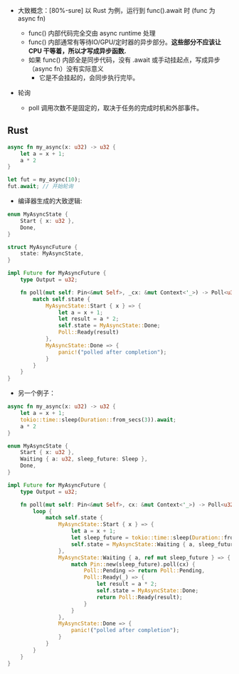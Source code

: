 - 大致概念：[80%-sure] 以 Rust 为例，运行到 func().await 时 (func 为 async fn)
    - func() 内部代码完全交由 async runtime 处理
    - func() 内部通常有等待IO/GPU/定时器的异步部分。**这些部分不应该让 CPU 干等着，所以才写成异步函数.**
    - 如果 func() 内部全是同步代码，没有 .await 或手动挂起点，写成异步（async fn）没有实际意义
        - 它是不会挂起的，会同步执行完毕。

- 轮询
    - poll 调用次数不是固定的，取决于任务的完成时机和外部事件。

## Rust

```rust
async fn my_async(x: u32) -> u32 {
    let a = x + 1;
    a * 2
}

let fut = my_async(10);
fut.await; // 开始轮询
```

- 编译器生成的大致逻辑:

```rust
enum MyAsyncState {
    Start { x: u32 },
    Done,
}

struct MyAsyncFuture {
    state: MyAsyncState,
}

impl Future for MyAsyncFuture {
    type Output = u32;

    fn poll(mut self: Pin<&mut Self>, _cx: &mut Context<'_>) -> Poll<u32> {
        match self.state {
            MyAsyncState::Start { x } => {
                let a = x + 1;
                let result = a * 2;
                self.state = MyAsyncState::Done;
                Poll::Ready(result)
            },
            MyAsyncState::Done => {
                panic!("polled after completion");
            }
        }
    }
}
```

- 另一个例子：

```rust
async fn my_async(x: u32) -> u32 {
    let a = x + 1;
    tokio::time::sleep(Duration::from_secs(3)).await;
    a * 2
}
```

```rust
enum MyAsyncState {
    Start { x: u32 },
    Waiting { a: u32, sleep_future: Sleep },
    Done,
}

impl Future for MyAsyncFuture {
    type Output = u32;

    fn poll(mut self: Pin<&mut Self>, cx: &mut Context<'_>) -> Poll<u32> {
        loop {
            match self.state {
                MyAsyncState::Start { x } => {
                    let a = x + 1;
                    let sleep_future = tokio::time::sleep(Duration::from_secs(3));
                    self.state = MyAsyncState::Waiting { a, sleep_future };
                },
                MyAsyncState::Waiting { a, ref mut sleep_future } => {
                    match Pin::new(sleep_future).poll(cx) {
                        Poll::Pending => return Poll::Pending,
                        Poll::Ready(_) => {
                            let result = a * 2;
                            self.state = MyAsyncState::Done;
                            return Poll::Ready(result);
                        }
                    }
                },
                MyAsyncState::Done => {
                    panic!("polled after completion");
                }
            }
        }
    }
}
```

